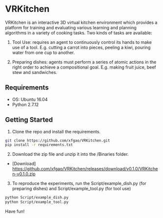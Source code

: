 # VRKitchen #

VRKitchen is an interactive 3D virtual kitchen environment which provides a platform for training and evaluating various learning and planning algorithms in a variety of cooking tasks. Two kinds of tasks are available:

1. Tool Use: requires an agent to continuously control its hands to make use of a tool.
  E.g. cutting a carrot into pieces, peeling a kiwi, pouring water from one cup to another. 

2. Preparing dishes: agents must perform a series of atomic actions in the right order to achieve a compositional goal.
  E.g. making fruit juice, beef stew and sandwiches. 

## Requirements ##
* OS: Ubuntu 16.04
* Python 2.7.12

## Getting Started ##
1. Clone the repo and install the requirements.

```bash
git clone https://github.com/xfgao/VRKitchen.git
pip install -r requirements.txt
```

2. Download the zip file and unzip it into the /Binaries folder.

- [Download] https://github.com/xfgao/VRKitchen/releases/download/v0.1.0/VRKitchen-v0.1.0.zip

3. To reproduce the experiments, run the Script/example_dish.py (for preparing dishes) and Script/example_tool.py (for tool use)

```bash
python Script/example_dish.py
python Script/example_tool.py
```

  Have fun!
